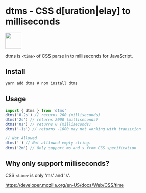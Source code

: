 # dtms - CSS d[uration|elay] to milliseconds

<img src="https://i.imgur.com/tClBlEA.png" height="50px" />  

dtms is `<time>` of CSS parse in to milliseconds for JavaScript.


## Install

```
yarn add dtms # npm install dtms
```

## Usage

```js
import { dtms } from 'dtms'
dtms('0.2s') // returns 200 (milliseconds)
dtms('2s') // returns 2000 (milliseconds)
dtms('0s') // returns 0 (milliseconds)
dtms('-1s') // returns -1000 may not working with transition

// Not Allowed
dtms('') // Not alllowed empty string.
dtms('2m') // Only support ms and s from CSS specification
```

## Why only support milliseconds?

CSS `<time>` is only 'ms' and 's'.

https://developer.mozilla.org/en-US/docs/Web/CSS/time
